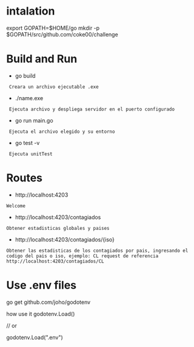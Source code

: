 # intalation
export GOPATH=$HOME/go
mkdir -p $GOPATH/src/github.com/coke00/challenge

# Build and Run

- go build

`` Creara un archivo ejecutable .exe``

- ./name.exe

`` Ejecuta archivo y despliega servidor en el puerto configurado``

- go run main.go

`` Ejecuta el archivo elegido y su entorno``

- go test -v

`` Ejecuta unitTest``

# Routes

- http://localhost:4203

``Welcome``

- http://localhost:4203/contagiados

``Obtener estadisticas globales y paises ``


- http://localhost:4203/contagiados/{iso}

`` Obtener las estadisticas de los contagiados por pais, ingresando el codigo del pais o iso, ejemplo: CL
request de referencia http://localhost:4203/contagiados/CL ``

# Use .env files

go get github.com/joho/godotenv

how use it
godotenv.Load()

// or

godotenv.Load(".env")
